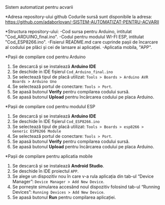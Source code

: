 Sistem automatizat pentru acvarii

*Adresa repository-ului github
Codurile sursă sunt disponibile la adresa: https://github.com/adaborlovan/-SISTEM-AUTOMATIZAT-PENTRU-ACVARII

*Structura repository-ului:
-Cod sursa pentru Arduino, intitulat "Cod_ARDUINO_final.ino".
-Codul pentru modulul WI-FI ESP, intitulat "Cod_ESP8266.ino".
-Fisierul README.md care cuprinde pașii de încarcare al codului pe plăci și cei de lansare ai aplicației.
-Aplicatia mobila, "APP".

*Pașii de compilare cod pentru Arduino
1. Se descarcă și se instalează **Arduino IDE** 
2. Se deschide in IDE fișierul `Cod_Arduino_final.ino`
3. Se selectează tipul de placă utilizat: `Tools > Boards > Arduino AVR Boards > Arduino Uno` 
4. Se selectează portul de conectare: `Tools > Port`.
5. Se apasă butonul **Verify** pentru compilarea codului sursă.
6. Se apasă butonul **Upload** pentru încărcarea codului pe placa Arduino.

*Pașii de compilare cod pentru modulul ESP
1. Se descarcă și se instalează **Arduino IDE** 
2. Se deschide în IDE fișierul `Cod_ESP8266.ino`
3. Se selectează tipul de placă utilizat: `Tools > Boards > esp8266 > Generic ESP8266 Module` 
4. Se selectează portul de conectare: `Tools > Port`.
5. Se apasă butonul **Verify** pentru compilarea codului sursă.
6. Se apasă butonul **Upload** pentru încărcarea codului pe placa Arduino.
   
*Pașii de compilare pentru aplicatia mobile
1. Se descarcă și se instalează **Android Studio**.
2. Se deschide în IDE proiectul `APP`.
3. Se alege un dispozitiv nou în care v-a rula aplicația din tab-ul “Device Manager”: `Device Manager > Add New Device`.
4. Se pornește simularea accesând noul dispozitiv folosind tab-ul “Running Devices”: `Running Devices > Add New Device`.
5. Se apasă butonul **Run** pentru compilarea aplicației.
